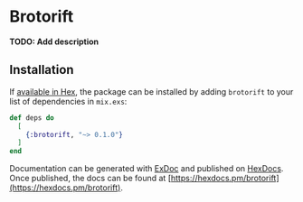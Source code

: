 # Brotorift

**TODO: Add description**

## Installation

If [available in Hex](https://hex.pm/docs/publish), the package can be installed
by adding `brotorift` to your list of dependencies in `mix.exs`:

```elixir
def deps do
  [
    {:brotorift, "~> 0.1.0"}
  ]
end
```

Documentation can be generated with [ExDoc](https://github.com/elixir-lang/ex_doc)
and published on [HexDocs](https://hexdocs.pm). Once published, the docs can
be found at [https://hexdocs.pm/brotorift](https://hexdocs.pm/brotorift).


